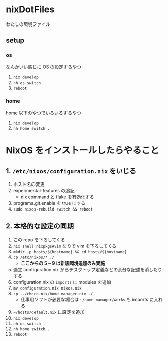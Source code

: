 # nixDotFiles

わたしの環境ファイル

## setup

### os

なんかいい感じに OS の設定するやつ

1. `nix develop`
2. `nh os switch .`
3. `reboot`

### home

home 以下のやつでいろいろするやつ

1. `nix develop`
2. `nh home switch .`

# NixOS をインストールしたらやること

## 1. `/etc/nixos/configuration.nix` をいじる

1. ホスト名の変更
2. experimental-features の追記
    - nix command と flake を有効化する 
3. programs.git.enable を true にする
4. `sudo nixos-rebuild switch && reboot`

## 2. 本格的な設定の同期

1. この repo を下ろしてくる
2. `nix shell nixpkgs#vim` なりで vim を下ろしてくる
3. `mkdir -p hosts/${hostname} && cd hosts/${hostname}`
4. `cp /etc/nixos/* ./`
    - **ここからの 5 ~ 9 は新規環境追加のみ実施**
5. 適宜 configuration.nix からデスクトップ定義などの余分な記述を消したりする
6. configuration.nix の `imports` に modules を追加
7. `mv configuration.nix nixos.nix`
8. `cp ../choco-nix/home-manager.nix ./`
    - 仕事用ソフトが必要な場合は `~/home-manager/works` も imports に入れる
9. `~/hosts/default.nix` に設定を追加
10. `nix develop`
11. `nh os switch .`
12. `nh home switch .`
13. `reboot`
